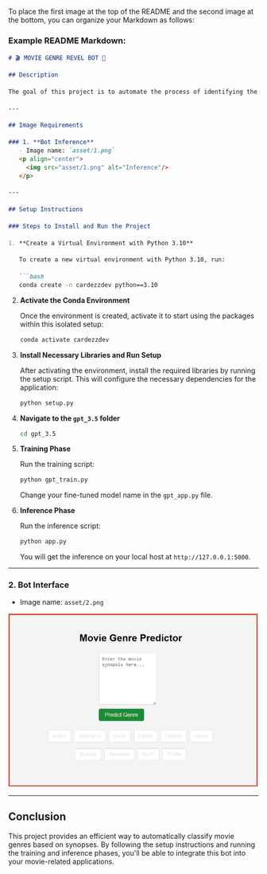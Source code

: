 To place the first image at the top of the README and the second image at the bottom, you can organize your Markdown as follows:

### Example README Markdown:

```markdown
# 🎬 MOVIE GENRE REVEL BOT 🤖

## Description

The goal of this project is to automate the process of identifying the genre of a movie based on its synopsis. The bot will classify movie synopses into genres such as action, adventure, crime, family, fantasy, horror, mystery, romance, scifi, or thriller.

---

## Image Requirements

### 1. **Bot Inference**  
   - Image name: `asset/1.png`  
   <p align="center">
     <img src="asset/1.png" alt="Inference"/>
   </p>

---

## Setup Instructions

### Steps to Install and Run the Project

1. **Create a Virtual Environment with Python 3.10**

   To create a new virtual environment with Python 3.10, run:

   ```bash
   conda create -n cardezzdev python==3.10
   ```

2. **Activate the Conda Environment**
   
   Once the environment is created, activate it to start using the packages within this isolated setup:

   ```bash
   conda activate cardezzdev
   ```

3. **Install Necessary Libraries and Run Setup**

   After activating the environment, install the required libraries by running the setup script. This will configure the necessary dependencies for the application:

   ```bash
   python setup.py
   ```

4. **Navigate to the `gpt_3.5` folder**

   ```bash
   cd gpt_3.5
   ```

5. **Training Phase**

   Run the training script:

   ```bash
   python gpt_train.py
   ```

   Change your fine-tuned model name in the `gpt_app.py` file.

6. **Inference Phase**

   Run the inference script:

   ```bash
   python app.py
   ```

   You will get the inference on your local host at `http://127.0.0.1:5000`.

---

### 2. **Bot Interface**  
   - Image name: `asset/2.png`  
   <p align="center">
     <img src="asset/2.png" alt="Interface"/>
   </p>



---

## Conclusion

This project provides an efficient way to automatically classify movie genres based on synopses. By following the setup instructions and running the training and inference phases, you'll be able to integrate this bot into your movie-related applications.
```


